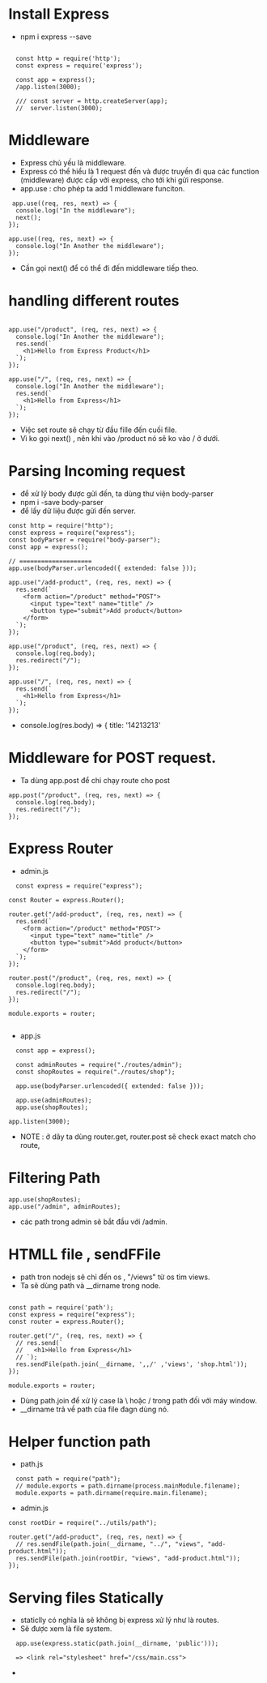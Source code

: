 # Install Express
- npm i express --save

```
  
  const http = require('http');
  const express = require('express');

  const app = express();
  /app.listen(3000);

  /// const server = http.createServer(app);
  //  server.listen(3000);

```

# Middleware
- Express chủ yếu là middleware.
- Express có thể hiểu là 1 request đến và được truyền đi qua các function (middleware) được cấp vởi express, cho tới khi gửi response.
- app.use : cho phép ta add 1 middleware funciton.


```
 app.use((req, res, next) => {
  console.log("In the middleware");
  next();
});

app.use((req, res, next) => {
  console.log("In Another the middleware");
});

```

- Cần gọi next() để có thể đi đến middleware tiếp theo.

# handling different routes
```

app.use("/product", (req, res, next) => {
  console.log("In Another the middleware");
  res.send(`
    <h1>Hello from Express Product</h1>
  `);
});

app.use("/", (req, res, next) => {
  console.log("In Another the middleware");
  res.send(`
    <h1>Hello from Express</h1>
  `);
});

```

- Việc set route sẽ chạy từ đầu fille đến cuối file.
- Vì ko gọi next() , nên khi vào /product nó sẽ ko vào / ở dưới.


# Parsing Incoming request
- để xử lý body được gửi đến, ta dùng thư viện body-parser
- npm i -save body-parser
- để lấy dữ liệu được gửi đến server.

```
const http = require("http");
const express = require("express");
const bodyParser = require("body-parser");
const app = express();

// ====================
app.use(bodyParser.urlencoded({ extended: false }));

app.use("/add-product", (req, res, next) => {
  res.send(`
    <form action="/product" method="POST">
      <input type="text" name="title" />
      <button type="submit">Add product</button>
    </form>
  `);
});

app.use("/product", (req, res, next) => {
  console.log(req.body);
  res.redirect("/");
});

app.use("/", (req, res, next) => {
  res.send(`
    <h1>Hello from Express</h1>
  `);
});

```

- console.log(res.body) => { title: '14213213' 
# Middleware for POST request.
- Ta dùng app.post để chỉ chạy route cho post

```
app.post("/product", (req, res, next) => {
  console.log(req.body);
  res.redirect("/");
});

```

# Express Router

- admin.js
```
  const express = require("express");

const Router = express.Router();

router.get("/add-product", (req, res, next) => {
  res.send(`
    <form action="/product" method="POST">
      <input type="text" name="title" />
      <button type="submit">Add product</button>
    </form>
  `);
});

router.post("/product", (req, res, next) => {
  console.log(req.body);
  res.redirect("/");
});

module.exports = router;  
  
```

- app.js
```
  const app = express();

  const adminRoutes = require("./routes/admin");
  const shopRoutes = require("./routes/shop");

  app.use(bodyParser.urlencoded({ extended: false }));

  app.use(adminRoutes);
  app.use(shopRoutes);

app.listen(3000);
```

- NOTE : ở dây ta dùng router.get, router.post sẽ check exact match cho route, 

# Filtering Path 

```
app.use(shopRoutes);
app.use("/admin", adminRoutes);

```

- các path trong admin sẽ bắt đầu với /admin.

# HTMLL file , sendFFile
- path tron nodejs sẽ chỉ đến os , "/views" từ os tìm views.
- Ta sẽ dùng path và __dirname trong node.

```

const path = require('path');
const express = require("express");
const router = express.Router();

router.get("/", (req, res, next) => {
  // res.send(`
  //   <h1>Hello from Express</h1>
  // `);
  res.sendFile(path.join(__dirname, ',,/' ,'views', 'shop.html'));
});

module.exports = router;

```
- Dùng path.join để xử lý case là \ hoặc / trong path đối với máy window.
- __dirname trả về path của file đagn dùng nó.


# Helper function path

- path.js
```
  const path = require("path");
  // module.exports = path.dirname(process.mainModule.filename);
  module.exports = path.dirname(require.main.filename);

```

- admin.js
```
const rootDir = require("../utils/path");

router.get("/add-product", (req, res, next) => {
  // res.sendFile(path.join(__dirname, "../", "views", "add-product.html"));
  res.sendFile(path.join(rootDir, "views", "add-product.html"));
});

```

# Serving files Statically
- staticlly có nghĩa là sẽ không bị express xử lý như là routes.
- Sẽ được xem là file system.

```
  app.use(express.static(path.join(__dirname, 'public')));
  
  => <link rel="stylesheet" href="/css/main.css">
```

- 
